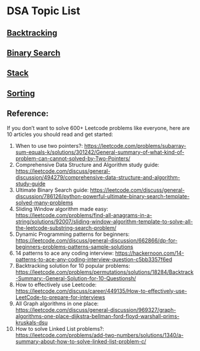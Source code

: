 # DSA Topic List
## [Backtracking](./backtracking/index.md)
## [Binary Search](./binary-search/index.md)
## [Stack](./stack/index.md)
## [Sorting](./sorting/index.md)


## Reference:
If you don’t want to solve 600+ Leetcode problems like everyone, here are 10 articles you should read and get started:

1. When to use two pointers?: https://leetcode.com/problems/subarray-sum-equals-k/solutions/301242/General-summary-of-what-kind-of-problem-can-cannot-solved-by-Two-Pointers/
2. Comprehensive Data Structure and Algorithm study guide: https://leetcode.com/discuss/general-discussion/494279/comprehensive-data-structure-and-algorithm-study-guide
3. Ultimate Binary Search guide: https://leetcode.com/discuss/general-discussion/786126/python-powerful-ultimate-binary-search-template-solved-many-problems
4. Sliding Window algorithm made easy: https://leetcode.com/problems/find-all-anagrams-in-a-string/solutions/92007/sliding-window-algorithm-template-to-solve-all-the-leetcode-substring-search-problem/
5. Dynamic Programming patterns for beginners: https://leetcode.com/discuss/general-discussion/662866/dp-for-beginners-problems-patterns-sample-solutions
6. 14 patterns to ace any coding interview: https://hackernoon.com/14-patterns-to-ace-any-coding-interview-question-c5bb3357f6ed
7. Backtracking solution for 10 popular problems: https://leetcode.com/problems/permutations/solutions/18284/Backtrack-Summary:-General-Solution-for-10-Questionsh/
8. How to effectively use Leetcode: https://leetcode.com/discuss/career/449135/How-to-effectively-use-LeetCode-to-prepare-for-interviews
9. All Graph algorithms in one place: https://leetcode.com/discuss/general-discussion/969327/graph-algorithms-one-place-dijkstra-bellman-ford-floyd-warshall-prims-kruskals-dsu
10. How to solve Linked List problems?: https://leetcode.com/problems/add-two-numbers/solutions/1340/a-summary-about-how-to-solve-linked-list-problem-c/
